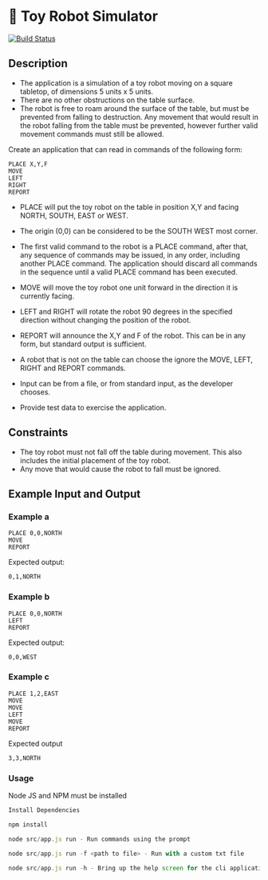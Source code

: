 # 🤖 Toy Robot Simulator

[![Build Status](https://travis-ci.org/luvuong-le/toy-robot-simulator.svg?branch=master)](https://travis-ci.org/luvuong-le/toy-robot-simulator)

## Description

-   The application is a simulation of a toy robot moving on a square tabletop,
    of dimensions 5 units x 5 units.
-   There are no other obstructions on the table surface.
-   The robot is free to roam around the surface of the table, but must be
    prevented from falling to destruction. Any movement that would result in the
    robot falling from the table must be prevented, however further valid
    movement commands must still be allowed.

Create an application that can read in commands of the following form:

    PLACE X,Y,F
    MOVE
    LEFT
    RIGHT
    REPORT

-   PLACE will put the toy robot on the table in position X,Y and facing NORTH,
    SOUTH, EAST or WEST.
-   The origin (0,0) can be considered to be the SOUTH WEST most corner.
-   The first valid command to the robot is a PLACE command, after that, any
    sequence of commands may be issued, in any order, including another PLACE
    command. The application should discard all commands in the sequence until
    a valid PLACE command has been executed.
-   MOVE will move the toy robot one unit forward in the direction it is
    currently facing.
-   LEFT and RIGHT will rotate the robot 90 degrees in the specified direction
    without changing the position of the robot.
-   REPORT will announce the X,Y and F of the robot. This can be in any form,
    but standard output is sufficient.

-   A robot that is not on the table can choose the ignore the MOVE, LEFT, RIGHT
    and REPORT commands.
-   Input can be from a file, or from standard input, as the developer chooses.
-   Provide test data to exercise the application.

## Constraints

-   The toy robot must not fall off the table during movement. This also
    includes the initial placement of the toy robot.
-   Any move that would cause the robot to fall must be ignored.

## Example Input and Output

### Example a

    PLACE 0,0,NORTH
    MOVE
    REPORT

Expected output:

    0,1,NORTH

### Example b

    PLACE 0,0,NORTH
    LEFT
    REPORT

Expected output:

    0,0,WEST

### Example c

    PLACE 1,2,EAST
    MOVE
    MOVE
    LEFT
    MOVE
    REPORT

Expected output

    3,3,NORTH

### Usage

Node JS and NPM must be installed

```javascript
Install Dependencies

npm install

node src/app.js run - Run commands using the prompt

node src/app.js run -f <path to file> - Run with a custom txt file

node src/app.js run -h - Bring up the help screen for the cli application
```
